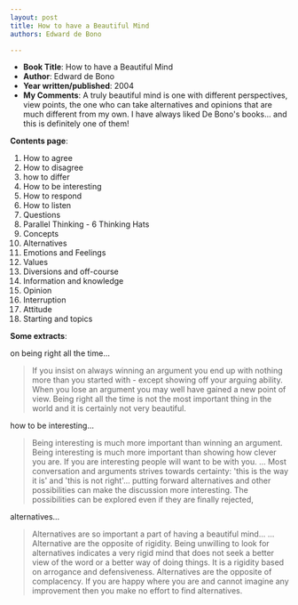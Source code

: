 ```yaml
---
layout: post
title: How to have a Beautiful Mind
authors: Edward de Bono

---
```


- **Book Title**: How to have a Beautiful Mind
- **Author**: Edward de Bono
- **Year written/published**: 2004
- **My Comments**: A truly beautiful mind is one with different perspectives, view points, the one who can take alternatives and opinions that are much different from my own. I have always liked De Bono's books... and this is definitely one of them!

**Contents page**:

1. How to agree
2. How to disagree
3. how to differ
4. How to be interesting
5. How to respond
6. How to listen
7. Questions
8. Parallel Thinking - 6 Thinking Hats
9. Concepts
10. Alternatives
11. Emotions and Feelings
12. Values
13. Diversions and off-course
14. Information and knowledge
15. Opinion
16. Interruption
17. Attitude
18. Starting and topics

**Some extracts**:

on being right all the time...

> If you insist on always winning an argument you end up with nothing more than you started with - except showing off your arguing ability. When you lose an argument you may well have gained a new point of view. Being right all the time is not the most important thing in the world and it is certainly not very beautiful.

how to be interesting...

> Being interesting is much more important than winning an argument. Being interesting is much more important than showing how clever you are. If you are interesting people will want to be with you. ... Most conversation and arguments strives towards certainty: 'this is the way it is' and 'this is not right'... putting forward alternatives and other possibilities can make the discussion more interesting. The possibilities can be explored even if they are finally rejected,

alternatives...

> Alternatives are so important a part of having a beautiful mind... ... Alternative are the opposite of rigidity. Being unwilling to look for alternatives indicates a very rigid mind that does not seek a better view of the word or a better way of doing things. It is a rigidity based on arrogance and defensiveness. Alternatives are the opposite of complacency. If you are happy where you are and cannot imagine any improvement then you make no effort to find alternatives.
